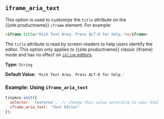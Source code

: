 ## `iframe_aria_text`



This option is used to customize the `title` attribute on the {{site.productname}} `iframe` element. For example:

```html
<iframe title="Rich Text Area. Press ALT-0 for help."></iframe>
```

The `title` attribute is read by screen-readers to help users identify the editor. This option only applies to {{site.productname}} classic (iframe) mode and has no effect on [`inline` editors]({{site.baseurl}}/configure/editor-appearance/#inline).

**Type:** `String`

**Default Value:** `'Rich Text Area. Press ALT-0 for help.'`

### Example: Using `iframe_aria_text`

```js
tinymce.init({
  selector: 'textarea',  // change this value according to your html
  iframe_aria_text: 'Text Editor'
});
```
